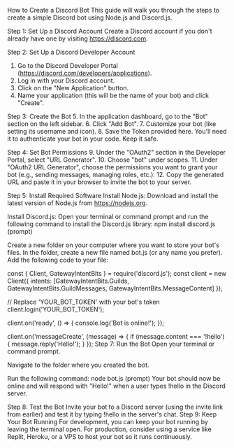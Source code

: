 How to Create a Discord Bot
This guide will walk you through the steps to create a simple Discord bot using Node.js and Discord.js.

Step 1: Set Up a Discord Account
Create a Discord account if you don't already have one by visiting https://discord.com.

Step 2: Set Up a Discord Developer Account
1. Go to the Discord Developer Portal (https://discord.com/developers/applications).
2. Log in with your Discord account.
3. Click on the "New Application" button.
4. Name your application (this will be the name of your bot) and click "Create".

Step 3: Create the Bot
5. In the application dashboard, go to the "Bot" section on the left sidebar.
6. Click "Add Bot".
7. Customize your bot (like setting its username and icon).
8. Save the Token provided here. You'll need it to authenticate your bot in your code. Keep it safe.

Step 4: Set Bot Permissions
9. Under the "OAuth2" section in the Developer Portal, select "URL Generator".
10. Choose "bot" under scopes.
11. Under "OAuth2 URL Generator", choose the permissions you want to grant your bot (e.g., sending messages, managing roles, etc.).
12. Copy the generated URL and paste it in your browser to invite the bot to your server.

Step 5: Install Required Software
Install Node.js: Download and install the latest version of Node.js from https://nodejs.org.

Install Discord.js: Open your terminal or command prompt and run the following command to install the Discord.js library:
npm install discord.js (prompt)

Create a new folder on your computer where you want to store your bot's files.
In the folder, create a new file named bot.js (or any name you prefer).
Add the following code to your file:

const { Client, GatewayIntentBits } = require('discord.js');
const client = new Client({ intents: [GatewayIntentBits.Guilds, GatewayIntentBits.GuildMessages, GatewayIntentBits.MessageContent] });

// Replace 'YOUR_BOT_TOKEN' with your bot's token
client.login('YOUR_BOT_TOKEN');

client.on('ready', () => {
    console.log('Bot is online!');
});

client.on('messageCreate', (message) => {
    if (message.content === '!hello') {
        message.reply('Hello!');
    }
});
Step 7: Run the Bot
Open your terminal or command prompt.

Navigate to the folder where you created the bot.

Run the following command:
node bot.js (prompt)
Your bot should now be online and will respond with "Hello!" when a user types !hello in the Discord server.

Step 8: Test the Bot
Invite your bot to a Discord server (using the invite link from earlier) and test it by typing !hello in the server's chat.
Step 9: Keep Your Bot Running
For development, you can keep your bot running by leaving the terminal open.
For production, consider using a service like Replit, Heroku, or a VPS to host your bot so it runs continuously.








